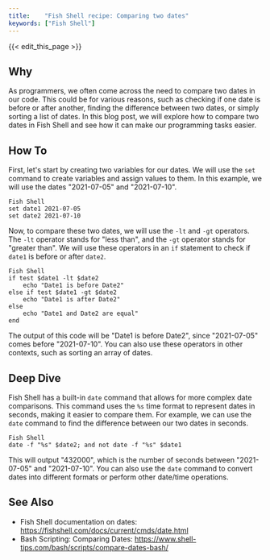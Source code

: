 ```yaml
---
title:    "Fish Shell recipe: Comparing two dates"
keywords: ["Fish Shell"]
---
```


{{< edit_this_page >}}

## Why

As programmers, we often come across the need to compare two dates in our code. This could be for various reasons, such as checking if one date is before or after another, finding the difference between two dates, or simply sorting a list of dates. In this blog post, we will explore how to compare two dates in Fish Shell and see how it can make our programming tasks easier.

## How To

First, let's start by creating two variables for our dates. We will use the `set` command to create variables and assign values to them. In this example, we will use the dates "2021-07-05" and "2021-07-10".

```
Fish Shell
set date1 2021-07-05
set date2 2021-07-10
```

Now, to compare these two dates, we will use the `-lt` and `-gt` operators. The `-lt` operator stands for "less than", and the `-gt` operator stands for "greater than". We will use these operators in an `if` statement to check if `date1` is before or after `date2`.

```
Fish Shell
if test $date1 -lt $date2
    echo "Date1 is before Date2"
else if test $date1 -gt $date2
    echo "Date1 is after Date2"
else
    echo "Date1 and Date2 are equal"
end
```

The output of this code will be "Date1 is before Date2", since "2021-07-05" comes before "2021-07-10". You can also use these operators in other contexts, such as sorting an array of dates.

## Deep Dive

Fish Shell has a built-in `date` command that allows for more complex date comparisons. This command uses the `%s` time format to represent dates in seconds, making it easier to compare them. For example, we can use the `date` command to find the difference between our two dates in seconds.

```
Fish Shell
date -f "%s" $date2; and not date -f "%s" $date1
```

This will output "432000", which is the number of seconds between "2021-07-05" and "2021-07-10". You can also use the `date` command to convert dates into different formats or perform other date/time operations.

## See Also

- Fish Shell documentation on dates: https://fishshell.com/docs/current/cmds/date.html
- Bash Scripting: Comparing Dates: https://www.shell-tips.com/bash/scripts/compare-dates-bash/